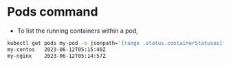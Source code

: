 # Pods command

+ To list the running containers within a pod,
```bash
kubectl get pods my-pod -o jsonpath='{range .status.containerStatuses[*]}{.name}{"\t"}{.state.running.startedAt}{"\n"}{end}'
my-centos	2023-06-12T05:15:40Z
my-nginx	2023-06-12T05:14:57Z
```